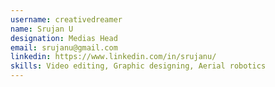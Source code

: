 ```yaml
---
username: creativedreamer
name: Srujan U 
designation: Medias Head 
email: srujanu@gmail.com 
linkedin: https://www.linkedin.com/in/srujanu/
skills: Video editing, Graphic designing, Aerial robotics
---
```

